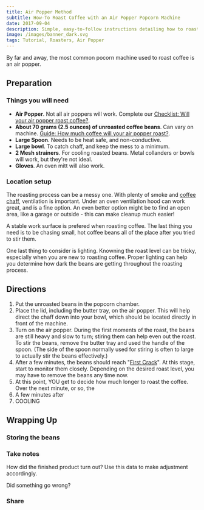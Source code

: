 ```yaml
---
title: Air Popper Method
subtitle: How-To Roast Coffee with an Air Popper Popcorn Machine
date: 2017-09-04
description: Simple, easy-to-follow instructions detailing how to roast coffee with an air popper popcorn machine.
image: /images/banner_dark.svg
tags: Tutorial, Roasters, Air Popper
---
```

By far and away, the most common pocorn machine used to roast coffee is an air popper.
<!-- more --> 

## Preparation

### Things you will need

- __Air Popper__. Not all air poppers will work. Complete our [Checklist: Will your air popper roast coffee?](/).
- __About 70 grams (2.5 ounces) of unroasted coffee beans__. Can vary on machine. [Guide: How much coffee will your air popper roast?](/).
- __Large Spoon__. Needs to be heat safe, and non-conductive.
- __Large bowl__. To catch chaff, and keep the mess to a minimum.
- __2 Mesh strainers__. For cooling roasted beans. Metal collanders or bowls will work, but they're not ideal. 
- __Gloves__. An oven mitt will also work.

### Location setup

The roasting process can be a messy one. With plenty of smoke and [coffee chaff](/blog/terminology#chaff), ventilation is important. Under an oven ventilation hood can work great, and is a fine option. An even better option might be to find an open area, like a garage or outside - this can make cleanup much easier!

A stable work surface is prefered when roasting coffee. The last thing you need is to be chasing small, hot coffee beans all of the place after you tried to stir them.

One last thing to consider is lighting. Knowning the roast level can be tricky, especially when you are new to roasting coffee. Proper lighting can help you determine how dark the beans are getting throughout the roasting process.  

## Directions

1. Put the unroasted beans in the popcorn chamber.
2. Place the lid, including the butter tray, on the air popper. This will help direct the chaff down into your bowl, which should be located directly in front of the machine.
3. Turn on the air popper. During the first moments of the roast, the beans are still heavy and slow to turn; stiring them can help even out the roast. To stir the beans, remove the butter tray and used the handle of the spoon. (The side of the spoon normally used for stiring is often to large to actually stir the beans effectively.)
4. After a few minutes, the beans should reach "[First Crack](/blog/terminology/#first-crack)". At this stage, start to monitor them closely. Depending on the desired roast level, you may have to remove the beans any time now.
5. At this point, YOU get to decide how much longer to roast the coffee. Over the next minute, or so, the  
6. A few minutes after 
6. COOLING

## Wrapping Up

### Storing the beans

### Take notes

How did the finished product turn out? Use this data to make adjustment accordingly.

Did something go wrong?

### Share